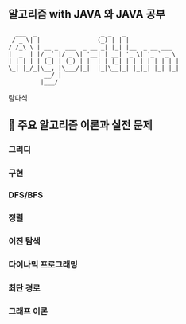 ## 알고리즘 with JAVA 와 JAVA 공부

```
  ___  _                  _ _   _               
 / _ \| |                (_) | | |              
/ /_\ \ | __ _  ___  _ __ _| |_| |__  _ __ ___  
|  _  | |/ _` |/ _ \| '__| | __| '_ \| '_ ` _ \ 
| | | | | (_| | (_) | |  | | |_| | | | | | | | |
\_| |_/_|\__, |\___/|_|  |_|\__|_| |_|_| |_| |_|
          __/ |                                 
         |___/                                  
```

람다식

## :mega: 주요 알고리즘 이론과 실전 문제
### 그리디
### 구현
### DFS/BFS
### 정렬
### 이진 탐색
### 다이나믹 프로그래밍
### 최단 경로
### 그래프 이론


